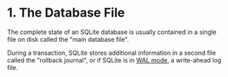 # 1\. The Database File


The complete state of an SQLite database is usually
contained in a single file on disk called the "main database file".


During a transaction, SQLite stores additional information 
in a second file called the "rollback journal", or if SQLite is in
[WAL mode](wal.html), a write\-ahead log file.




